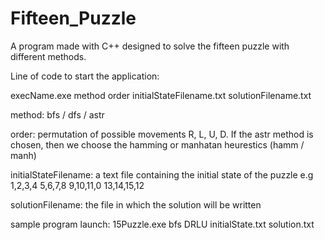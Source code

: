 # Fifteen_Puzzle
A program made with C++ designed to solve the fifteen puzzle with different methods. 

Line of code to start the application:

execName.exe method order initialStateFilename.txt solutionFilename.txt

method: bfs / dfs / astr

order: permutation of possible movements R, L, U, D. If the astr method is chosen, then we choose the hamming or manhatan heurestics (hamm / manh)

initialStateFilename: a text file containing the initial state of the puzzle e.g 1,2,3,4 5,6,7,8 9,10,11,0 13,14,15,12

solutionFilename: the file in which the solution will be written

sample program launch: 15Puzzle.exe bfs DRLU initialState.txt solution.txt
